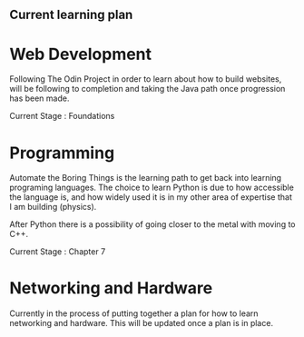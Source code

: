 ## Current learning plan

# Web Development
Following The Odin Project in order to learn about how to build websites, will be following to completion and taking the Java path once progression has been made.

Current Stage : Foundations

# Programming
Automate the Boring Things is the learning path to get back into learning programing languages. The choice to learn Python is due to how accessible the language is, and how widely used it is in my other area of expertise that I am building (physics).

After Python there is a possibility of going closer to the metal with moving to C++.

Current Stage : Chapter 7

# Networking and Hardware
Currently in the process of putting together a plan for how to learn networking and hardware. This will be updated once a plan is in place.

